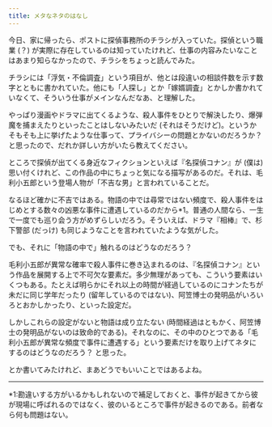 ```yaml
---
title: メタなネタのはなし
---
```


今日、家に帰ったら、ポストに探偵事務所のチラシが入っていた。探偵という職業 (？) が実際に存在しているのは知っていたけれど、仕事の内容みたいなことはあまり知らなかったので、チラシをちょっと読んでみた。

チラシには「浮気・不倫調査」という項目が、他とは段違いの相談件数を示す数字とともに書かれていた。他にも「人探し」とか「嫁婿調査」とかしか書かれていなくて、そういう仕事がメインなんだなあ、と理解した。

やっぱり漫画やドラマに出てくるような、殺人事件をひとりで解決したり、爆弾魔を捕まえたりといったことはしないみたいだ (それはそうだけど)。というかそもそも上に挙げたような仕事って、プライバシーの問題とかないのだろうか？ と思ったので、だれか詳しい方がいたら教えてください。

ところで探偵が出てくる身近なフィクションといえば『名探偵コナン』が (僕は) 思い付くけれど、この作品の中にちょっと気になる描写があるのだ。それは、毛利小五郎という登場人物が「不吉な男」と言われていることだ。

なるほど確かに不吉ではある。物語の中では尋常ではない頻度で、殺人事件をはじめとする数々の凶悪な事件に遭遇しているのだから*1。普通の人間なら、一生で一度でも巡り会う方がめずらしいだろう。そういえば、ドラマ『相棒』で、杉下警部 (だっけ) も同じようなことを言われていたような気がした。

でも、それに「物語の中で」触れるのはどうなのだろう？

毛利小五郎が異常な確率で殺人事件に巻き込まれるのは、『名探偵コナン』という作品を展開する上で不可欠な要素だ。多少無理があっても、こういう要素はいくつもある。たとえば明らかにそれ以上の時間が経過しているのにコナンたちが未だに同じ学年だったり (留年しているのではない)、阿笠博士の発明品がいろいろとおかしかったり、といった設定だ。

しかしこれらの設定がないと物語は成り立たない (時間経過はともかく、阿笠博士の発明品がないのは致命的である)。それなのに、その中のひとつである「毛利小五郎が異常な頻度で事件に遭遇する」という要素だけを取り上げてネタにするのはどうなのだろう？ と思った。

とか書いてみたけれど、まあどうでもいいことではあるよね。

---

*1:勘違いする方がいるかもしれないので補足しておくと、事件が起きてから彼が現場に呼ばれるのではなく、彼のいるところで事件が起きるのである。前者なら何も問題はない。
